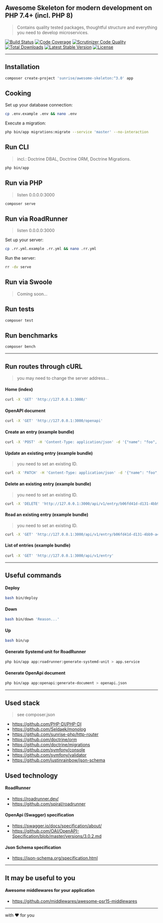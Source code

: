 ## Awesome Skeleton for modern development on PHP 7.4+ (incl. PHP 8)

> Contains quality tested packages, thoughtful structure and everything you need to develop microservices.

[![Build Status](https://circleci.com/gh/sunrise-php/awesome-skeleton.svg?style=shield)](https://circleci.com/gh/sunrise-php/awesome-skeleton)
[![Code Coverage](https://scrutinizer-ci.com/g/sunrise-php/awesome-skeleton/badges/coverage.png?b=master)](https://scrutinizer-ci.com/g/sunrise-php/awesome-skeleton/?branch=master)
[![Scrutinizer Code Quality](https://scrutinizer-ci.com/g/sunrise-php/awesome-skeleton/badges/quality-score.png?b=master)](https://scrutinizer-ci.com/g/sunrise-php/awesome-skeleton/?branch=master)
[![Total Downloads](https://poser.pugx.org/sunrise/awesome-skeleton/downloads?format=flat)](https://packagist.org/packages/sunrise/awesome-skeleton)
[![Latest Stable Version](https://poser.pugx.org/sunrise/awesome-skeleton/v/stable?format=flat)](https://packagist.org/packages/sunrise/awesome-skeleton)
[![License](https://poser.pugx.org/sunrise/awesome-skeleton/license?format=flat)](https://packagist.org/packages/sunrise/awesome-skeleton)

---

## Installation

```bash
composer create-project 'sunrise/awesome-skeleton:^3.0' app
```

## Cooking

Set up your database connection:

```bash
cp .env.example .env && nano .env
```

Execute a migration:

```bash
php bin/app migrations:migrate --service 'master' --no-interaction
```

## Run CLI

> incl.: Doctrine DBAL, Doctrine ORM, Doctrine Migrations.

```bash
php bin/app
```

## Run via PHP

> listen 0.0.0.0:3000

```bash
composer serve
```

## Run via RoadRunner

> listen 0.0.0.0:3000

Set up your server:

```bash
cp .rr.yml.example .rr.yml && nano .rr.yml
```

Run the server:

```bash
rr -dv serve
```

## Run via Swoole

> Coming soon...

## Run tests

```bash
composer test
```

## Run benchmarks

```bash
composer bench
```

---

## Run routes through cURL

> you may need to change the server address...

#### Home (index)

```bash
curl -X 'GET' 'http://127.0.0.1:3000/'
```

#### OpenAPI document

```bash
curl -X 'GET' 'http://127.0.0.1:3000/openapi'
```

#### Create an entry (example bundle)

```bash
curl -X 'POST' -H 'Content-Type: application/json' -d '{"name": "foo", "slug": "foo"}' 'http://127.0.0.1:3000/api/v1/entry'
```

#### Update an existing entry (example bundle)

> you need to set an existing ID.

```bash
curl -X 'PATCH' -H 'Content-Type: application/json' -d '{"name": "foo", "slug": "foo"}' 'http://127.0.0.1:3000/api/v1/entry/b06fd41d-d131-4bb9-a472-eb583369437c'
```

#### Delete an existing entry (example bundle)

> you need to set an existing ID.

```bash
curl -X 'DELETE' 'http://127.0.0.1:3000/api/v1/entry/b06fd41d-d131-4bb9-a472-eb583369437c'
```

#### Read an existing entry (example bundle)

> you need to set an existing ID.

```bash
curl -X 'GET' 'http://127.0.0.1:3000/api/v1/entry/b06fd41d-d131-4bb9-a472-eb583369437c'
```

#### List of entries (example bundle)

```bash
curl -X 'GET' 'http://127.0.0.1:3000/api/v1/entry'
```

---

## Useful commands

#### Deploy

```bash
bash bin/deploy
```

#### Down

```bash
bash bin/down 'Reason...'
```

#### Up

```bash
bash bin/up
```

#### Generate Systemd unit for RoadRunner

```bash
php bin/app app:roadrunner:generate-systemd-unit > app.service
```

#### Generate OpenApi document

```bash
php bin/app app:openapi:generate-document > openapi.json
```

---

## Used stack

> see composer.json

* https://github.com/PHP-DI/PHP-DI
* https://github.com/Seldaek/monolog
* https://github.com/sunrise-php/http-router
* https://github.com/doctrine/orm
* https://github.com/doctrine/migrations
* https://github.com/symfony/console
* https://github.com/symfony/validator
* https://github.com/justinrainbow/json-schema

## Used technology

#### RoadRunner

* https://roadrunner.dev/
* https://github.com/spiral/roadrunner

#### OpenApi (Swagger) specification

* https://swagger.io/docs/specification/about/
* https://github.com/OAI/OpenAPI-Specification/blob/master/versions/3.0.2.md

#### Json Schema specification

* https://json-schema.org/specification.html

---

## It may be useful to you

#### Awesome middlewares for your application

* https://github.com/middlewares/awesome-psr15-middlewares

---

with :heart: for you
